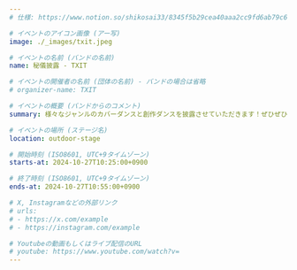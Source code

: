 ```yaml
---
# 仕様: https://www.notion.so/shikosai33/8345f5b29cea40aaa2cc9fd6ab79c6a6?pvs=4#9ae1134163bc41fca64fb5161acf4e19

# イベントのアイコン画像 (アー写)
image: ./_images/txit.jpeg

# イベントの名前 (バンドの名前)
name: 秘儀披露 - TXIT

# イベントの開催者の名前 (団体の名前) - バンドの場合は省略
# organizer-name: TXIT

# イベントの概要 (バンドからのコメント)
summary: 様々なジャンルのカバーダンスと創作ダンスを披露させていただきます！ぜひぜひ一緒に楽しみましょう！！

# イベントの場所 (ステージ名)
location: outdoor-stage

# 開始時刻 (ISO8601, UTC+9タイムゾーン)
starts-at: 2024-10-27T10:25:00+0900

# 終了時刻 (ISO8601, UTC+9タイムゾーン)
ends-at: 2024-10-27T10:55:00+0900

# X, Instagramなどの外部リンク
# urls:
# - https://x.com/example
# - https://instagram.com/example

# Youtubeの動画もしくはライブ配信のURL
# youtube: https://www.youtube.com/watch?v=
---
```

